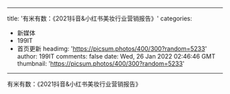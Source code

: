 
---
title: '有米有数：《2021抖音&小红书美妆行业营销报告》'
categories: 
 - 新媒体
 - 199IT
 - 首页更新
headimg: 'https://picsum.photos/400/300?random=5233'
author: 199IT
comments: false
date: Wed, 26 Jan 2022 02:46:46 GMT
thumbnail: 'https://picsum.photos/400/300?random=5233'
---

<div>   
有米有数：《2021抖音&小红书美妆行业营销报告》  
</div>
            